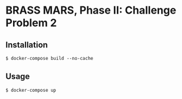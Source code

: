 # BRASS MARS, Phase II: Challenge Problem 2

## Installation

```
$ docker-compose build --no-cache
```

## Usage

```
$ docker-compose up
```
